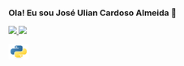 ### Ola! Eu sou José Ulian Cardoso Almeida 👋

<div> 
  <a href="https://www.linkedin.com/in/josé-ulian-cardoso-almeida-me-98b5ab23b" target="_blank">
    <img src="https://img.shields.io/badge/-LinkedIn-%230077B5?style=for-the-badge&logo=linkedin&logoColor=white" target="_blank">
  </a>
  
  <a href="https://github.com/seu-usuario" target="_blank">
    <img src="https://img.shields.io/badge/Git-E34F26?logo=git&logoColor=white&style=for-the-badge" target="_blank">
  </a>
</div>


<div style="display: inline_block"><br>
  <img align="center" alt="Rafa-Python" height="30" width="40" src="https://raw.githubusercontent.com/devicons/devicon/master/icons/python/python-original.svg">
</div>
